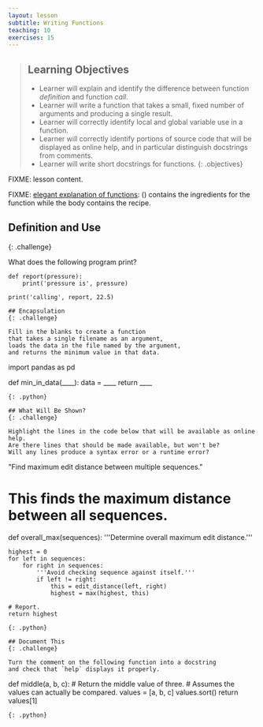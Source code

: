 ```yaml
---
layout: lesson
subtitle: Writing Functions
teaching: 10
exercises: 15
---
```

> ## Learning Objectives
>
> * Learner will explain and identify the difference between function *definition* and function *call*.
> * Learner will write a function that takes a small, fixed number of arguments and producing a single result.
> * Learner will correctly identify local and global variable use in a function.
> * Learner will correctly identify portions of source code that will be displayed as online help,
>   and in particular distinguish docstrings from comments.
> * Learner will write short docstrings for functions.
{: .objectives}

FIXME: lesson content.

FIXME: [elegant explanation of functions](https://twitter.com/minisciencegirl/status/693486088963272705):
() contains the ingredients for the function while the body contains the recipe.

## Definition and Use
{: .challenge}

What does the following program print?

~~~
def report(pressure):
    print('pressure is', pressure)

print('calling', report, 22.5)

## Encapsulation
{: .challenge}

Fill in the blanks to create a function
that takes a single filename as an argument,
loads the data in the file named by the argument,
and returns the minimum value in that data.

~~~
import pandas as pd

def min_in_data(____):
    data = ____
    return ____
~~~
{: .python}

## What Will Be Shown?
{: .challenge}

Highlight the lines in the code below that will be available as online help.
Are there lines that should be made available, but won't be?
Will any lines produce a syntax error or a runtime error?

~~~
"Find maximum edit distance between multiple sequences."
# This finds the maximum distance between all sequences.

def overall_max(sequences):
    '''Determine overall maximum edit distance.'''

    highest = 0
    for left in sequences:
        for right in sequences:
            '''Avoid checking sequence against itself.'''
            if left != right:
                this = edit_distance(left, right)
                highest = max(highest, this)

    # Report.
    return highest
~~~
{: .python}

## Document This
{: .challenge}

Turn the comment on the following function into a docstring
and check that `help` displays it properly.

~~~
def middle(a, b, c):
    # Return the middle value of three.
    # Assumes the values can actually be compared.
    values = [a, b, c]
    values.sort()
    return values[1]
~~~
{: .python}
